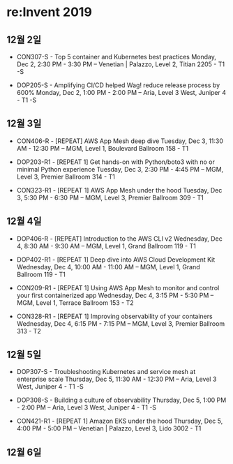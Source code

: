 # re:Invent 2019

## 12월 2일

* CON307-S - Top 5 container and Kubernetes best practices
Monday, Dec 2, 2:30 PM - 3:30 PM
– Venetian | Palazzo, Level 2, Titian 2205 - T1 -S

* DOP205-S - Amplifying CI/CD helped Wag! reduce release process by 600%
Monday, Dec 2, 1:00 PM - 2:00 PM
– Aria, Level 3 West, Juniper 4 - T1 -S

## 12월 3일

* CON406-R - [REPEAT] AWS App Mesh deep dive
Tuesday, Dec 3, 11:30 AM - 12:30 PM
– MGM, Level 1, Boulevard Ballroom 158 - T1

* DOP203-R1 - [REPEAT 1] Get hands-on with Python/boto3 with no or minimal Python experience
Tuesday, Dec 3, 2:30 PM - 4:45 PM
– MGM, Level 3, Premier Ballroom 314 - T1

* CON323-R1 - [REPEAT 1] AWS App Mesh under the hood
Tuesday, Dec 3, 5:30 PM - 6:30 PM
– MGM, Level 3, Premier Ballroom 309 - T1

## 12월 4일

* DOP406-R - [REPEAT] Introduction to the AWS CLI v2
Wednesday, Dec 4, 8:30 AM - 9:30 AM
– MGM, Level 1, Grand Ballroom 119 - T1

* DOP402-R1 - [REPEAT 1] Deep dive into AWS Cloud Development Kit
Wednesday, Dec 4, 10:00 AM - 11:00 AM
– MGM, Level 1, Grand Ballroom 119 - T1

* CON209-R1 - [REPEAT 1] Using AWS App Mesh to monitor and control your first containerized app
Wednesday, Dec 4, 3:15 PM - 5:30 PM
– MGM, Level 1, Terrace Ballroom 153 - T2

* CON328-R1 - [REPEAT 1] Improving observability of your containers
Wednesday, Dec 4, 6:15 PM - 7:15 PM
– MGM, Level 3, Premier Ballroom 313 - T2

## 12월 5일

* DOP307-S - Troubleshooting Kubernetes and service mesh at enterprise scale
Thursday, Dec 5, 11:30 AM - 12:30 PM
– Aria, Level 3 West, Juniper 4 - T1 -S

* DOP308-S - Building a culture of observability
Thursday, Dec 5, 1:00 PM - 2:00 PM
– Aria, Level 3 West, Juniper 4 - T1 -S

* CON421-R1 - [REPEAT 1] Amazon EKS under the hood
Thursday, Dec 5, 4:00 PM - 5:00 PM
– Venetian | Palazzo, Level 3, Lido 3002 - T1

## 12월 6일

